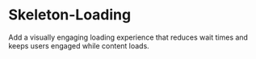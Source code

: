 # Skeleton-Loading
 Add a visually engaging loading experience that reduces wait times and keeps users engaged while content loads.

